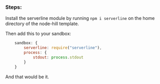 ### Steps:

Install the serverline module by running `npm i serverline` on the home directory of the node-hill template.

Then add this to your sandbox:

```js
    sandbox: {
        serverline: require("serverline"),
        process: {
            stdout: process.stdout
        }
    }
```

And that would be it.
